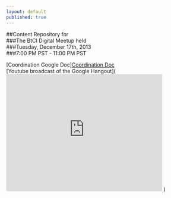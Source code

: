 ```yaml
---
layout: default
published: true
---  
```

##Content Repository for  
###The BtCI Digital Meetup held  
###Tuesday, December 17th, 2013  
###7:00 PM PST - 11:00 PM PST  
  
[Coordination Google Doc][Coordination Doc](https://docs.google.com/spreadsheet/ccc?key=0Aqe_OvhjNeDPdDhaN1ZGcnJJd3pTTVZHUXdxUXYyRnc#gid=0)  
[Youtube broadcast of the Google Hangout](<iframe width="420" height="315" src="http://www.youtube.com/embed/1BRA4XkgmXA" frameborder="0" allowfullscreen></iframe>
)  
  
  

